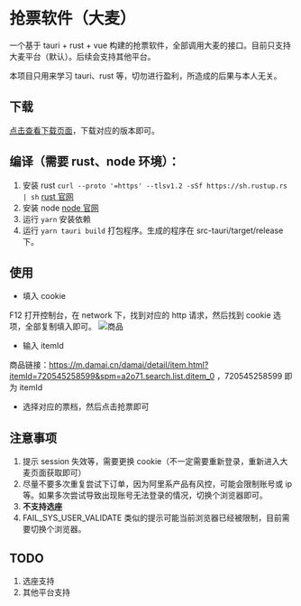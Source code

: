 # 抢票软件（大麦）

一个基于 tauri + rust + vue 构建的抢票软件，全部调用大麦的接口。目前只支持大麦平台（默认）。后续会支持其他平台。

本项目只用来学习 tauri、rust 等，切勿进行盈利，所造成的后果与本人无关。

## 下载

[点击查看下载页面](https://github.com/shiyutim/tickets/releases)，下载对应的版本即可。

## 编译（需要 rust、node 环境）：

1. 安装 rust `curl --proto '=https' --tlsv1.2 -sSf https://sh.rustup.rs | sh` [rust 官网](https://www.rust-lang.org/tools/install)
2. 安装 node [node 官网](https://nodejs.org/en)
3. 运行 `yarn` 安装依赖
4. 运行 `yarn tauri build` 打包程序。生成的程序在 src-tauri/target/release 下。

## 使用

-   填入 cookie

F12 打开控制台，在 network 下，找到对应的 http 请求，然后找到 cookie 选项，全部复制填入即可。
![商品](./images/product.jpg)

-   输入 itemId

商品链接：https://m.damai.cn/damai/detail/item.html?itemId=720545258599&spm=a2o71.search.list.ditem_0 ，720545258599 即为 itemId

-   选择对应的票档，然后点击抢票即可

## 注意事项

1. 提示 session 失效等，需要更换 cookie（不一定需要重新登录，重新进入大麦页面获取即可）
2. 尽量不要多次重复尝试下订单，因为阿里系产品有风控，可能会限制账号或 ip 等。如果多次尝试导致出现账号无法登录的情况，切换个浏览器即可。
3. **不支持选座**
4. FAIL_SYS_USER_VALIDATE 类似的提示可能当前浏览器已经被限制，目前需要切换个浏览器。


## TODO

1. 选座支持
2. 其他平台支持
